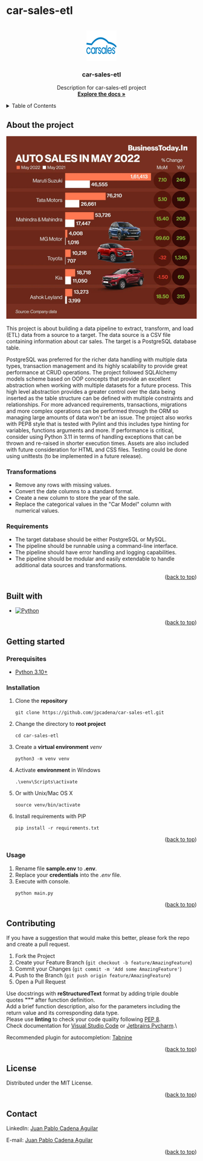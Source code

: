 # car-sales-etl

<!-- Improved compatibility of back to top link: See: https://github.com/othneildrew/Best-README-Template/pull/73 -->
<a name="readme-top"></a>

<!-- PROJECT SHIELDS -->
<!--
*** Markdown "reference style" links for readability.
*** Reference links are enclosed in brackets [ ] instead of parentheses ( ).
-->


<!-- PROJECT LOGO -->
<br />
<div align="center">
  <a href="https://github.com/othneildrew/Best-README-Template">
    <img src="assets/static/logo.png" alt="Logo" width="80" height="80">
  </a>

<h3 align="center">car-sales-etl</h3>

  <p align="center">
    Description for car-sales-etl project
    <br />
    <a href="https://github.com/jpcadena/car-sales-etl"><strong>Explore the docs »</strong></a>
    <br />
  </p>
</div>



<!-- TABLE OF CONTENTS -->
<details>
  <summary>Table of Contents</summary>
  <ol>
    <li>
      <a href="#about-the-project">About The Project</a>
      <ul>
        <li><a href="#built-with">Built With</a></li>
      </ul>
    </li>
    <li>
      <a href="#getting-started">Getting Started</a>
      <ul>
        <li><a href="#prerequisites">Prerequisites</a></li>
        <li><a href="#installation">Installation</a></li>
      </ul>
    </li>
    <li><a href="#usage">Usage</a></li>
    <li><a href="#contributing">Contributing</a></li>
    <li><a href="#license">License</a></li>
    <li><a href="#contact">Contact</a></li>
  </ol>
</details>



<!-- ABOUT THE PROJECT -->

## About the project

[![Project][project-screenshot]](https://example.com)

This project is about building a data pipeline to extract, transform, and
load (ETL) data from a source to a target. The data source is a CSV file
containing information about car sales. The target is a PostgreSQL database
table.

PostgreSQL was preferred for the richer data handling with multiple data types,
transaction management and its highly scalability to provide great performance
at CRUD operations.
The project followed SQLAlchemy models scheme based on OOP concepts that
provide an excellent abstraction when working with multiple datasets for a
future process. This high level abstraction provides a greater control over
the data being inserted as the table structure can be defined with multiple
constraints and relationships.
For more advanced requirements, transactions, migrations and more complex
operations can be performed through the ORM so managing large amounts of data
won't be an issue.
The project also works with PEP8 style that is tested with Pylint and this
includes type hinting for variables, functions arguments and more.
If performance is critical, consider using Python 3.11 in terms of handling
exceptions that can be thrown and re-raised in shorter execution times.
Assets are also included with future consideration for HTML and CSS files.
Testing could be done using unittests (to be implemented in a future release).

### Transformations

- Remove any rows with missing values.
- Convert the date columns to a standard format.
- Create a new column to store the year of the sale.
- Replace the categorical values in the "Car Model" column with numerical
  values.

### Requirements

- The target database should be either PostgreSQL or MySQL.
- The pipeline should be runnable using a command-line interface.
- The pipeline should have error handling and logging capabilities.
- The pipeline should be modular and easily extendable to handle additional
  data sources and transformations.

<p align="right">(<a href="#readme-top">back to top</a>)</p>

## Built with

* [![Python][Python.org]][Python-url]

<p align="right">(<a href="#readme-top">back to top</a>)</p>



<!-- GETTING STARTED -->

## Getting started

### Prerequisites

* [Python 3.10+][Python-docs-url]

### Installation

1. Clone the **repository**
    ```
    git clone https://github.com/jpcadena/car-sales-etl.git
    ```
2. Change the directory to **root project**
    ```
    cd car-sales-etl
    ```
3. Create a **virtual environment** *venv*
    ```
    python3 -m venv venv
    ```
4. Activate **environment** in Windows
    ```
    .\venv\Scripts\activate
    ```
5. Or with Unix/Mac OS X
    ```
    source venv/bin/activate
    ```
6. Install requirements with PIP
    ```
    pip install -r requirements.txt
    ```

<p align="right">(<a href="#readme-top">back to top</a>)</p>



<!-- USAGE EXAMPLES -->

### Usage

1. Rename file **sample.env** to **.env**.
2. Replace your **credentials** into the *.env* file.
3. Execute with console.
    ```
    python main.py
    ```

<p align="right">(<a href="#readme-top">back to top</a>)</p>



<!-- CONTRIBUTING -->

## Contributing

If you have a suggestion that would make this better, please fork the repo and
create a pull request.

1. Fork the Project
2. Create your Feature Branch (`git checkout -b feature/AmazingFeature`)
3. Commit your Changes (`git commit -m 'Add some AmazingFeature'`)
4. Push to the Branch (`git push origin feature/AmazingFeature`)
5. Open a Pull Request

Use docstrings with **reStructuredText** format by adding triple double quotes
**"""** after function definition.\
Add a brief function description, also for the parameters including the return
value and its corresponding data type.\
Please use **linting** to check your code quality
following [PEP 8](https://peps.python.org/pep-0008/).\
Check documentation
for [Visual Studio Code](https://code.visualstudio.com/docs/python/linting#_run-linting)
or [Jetbrains Pycharm](https://github.com/leinardi/pylint-pycharm/blob/master/README.md).\

Recommended plugin for
autocompletion: [Tabnine](https://www.tabnine.com/install)

<p align="right">(<a href="#readme-top">back to top</a>)</p>



<!-- LICENSE -->

## License

Distributed under the MIT License.

<p align="right">(<a href="#readme-top">back to top</a>)</p>



<!-- CONTACT -->

## Contact

LinkedIn: [Juan Pablo Cadena Aguilar][linkedin-url]

E-mail: [Juan Pablo Cadena Aguilar](mailto:jpcadena@espol.edu.ec?subject=[GitHub]car-sales-etl)

<p align="right">(<a href="#readme-top">back to top</a>)</p>



<!-- MARKDOWN LINKS & IMAGES -->
<!-- https://www.markdownguide.org/basic-syntax/#reference-style-links -->

[linkedin-url]: https://linkedin.com/in/juanpablocadenaaguilar

[project-screenshot]: assets/static/project.png

[Python.org]: https://img.shields.io/badge/python-3670A0?style=for-the-badge&logo=python&logoColor=ffdd54

[Python-url]: https://www.python.org/

[Python-docs-url]: https://docs.python.org/3.10/
